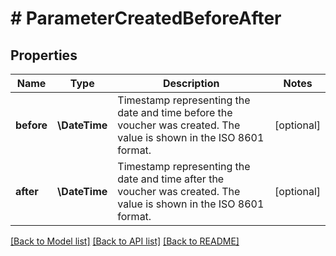 # # ParameterCreatedBeforeAfter

## Properties

Name | Type | Description | Notes
------------ | ------------- | ------------- | -------------
**before** | **\DateTime** | Timestamp representing the date and time before the voucher was created. The value is shown in the ISO 8601 format. | [optional]
**after** | **\DateTime** | Timestamp representing the date and time after the voucher was created. The value is shown in the ISO 8601 format. | [optional]

[[Back to Model list]](../../README.md#models) [[Back to API list]](../../README.md#endpoints) [[Back to README]](../../README.md)
